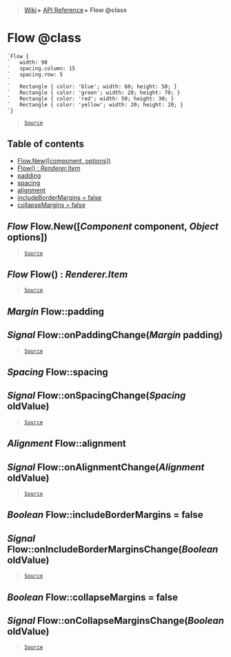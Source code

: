 > [Wiki](Home) ▸ [API Reference](API-Reference) ▸ **Flow @class**

Flow @class
===========

```nml
`Flow {
`   width: 90
`   spacing.column: 15
`   spacing.row: 5
`
`   Rectangle { color: 'blue'; width: 60; height: 50; }
`   Rectangle { color: 'green'; width: 20; height: 70; }
`   Rectangle { color: 'red'; width: 50; height: 30; }
`   Rectangle { color: 'yellow'; width: 20; height: 20; }
`}
```

> [`Source`](/Neft-io/neft/tree/master/src/renderer/types/layout/flow.litcoffee#flow-class)

## Table of contents
  * [Flow.New([component, options])](#flow-flownewcomponent-component-object-options)
  * [Flow() : *Renderer.Item*](#flow-flow--rendereritem)
  * [padding](#margin-flowpadding)
  * [spacing](#spacing-flowspacing)
  * [alignment](#alignment-flowalignment)
  * [includeBorderMargins = false](#boolean-flowincludebordermargins--false)
  * [collapseMargins = false](#boolean-flowcollapsemargins--false)

*Flow* Flow.New([*Component* component, *Object* options])
----------------------------------------------------------

> [`Source`](/Neft-io/neft/tree/master/src/renderer/types/layout/flow.litcoffee#flow-flownewcomponent-component-object-options)

*Flow* Flow() : *Renderer.Item*
-------------------------------

> [`Source`](/Neft-io/neft/tree/master/src/renderer/types/layout/flow.litcoffee#flow-flow--rendereritem)

*Margin* Flow::padding
----------------------
## *Signal* Flow::onPaddingChange(*Margin* padding)

> [`Source`](/Neft-io/neft/tree/master/src/renderer/types/layout/flow.litcoffee#margin-flowpadding-signal-flowonpaddingchangemargin-padding)

*Spacing* Flow::spacing
-----------------------
## *Signal* Flow::onSpacingChange(*Spacing* oldValue)

> [`Source`](/Neft-io/neft/tree/master/src/renderer/types/layout/flow.litcoffee#spacing-flowspacing-signal-flowonspacingchangespacing-oldvalue)

*Alignment* Flow::alignment
---------------------------
## *Signal* Flow::onAlignmentChange(*Alignment* oldValue)

> [`Source`](/Neft-io/neft/tree/master/src/renderer/types/layout/flow.litcoffee#alignment-flowalignment-signal-flowonalignmentchangealignment-oldvalue)

*Boolean* Flow::includeBorderMargins = false
-------------------------------------------
## *Signal* Flow::onIncludeBorderMarginsChange(*Boolean* oldValue)

> [`Source`](/Neft-io/neft/tree/master/src/renderer/types/layout/flow.litcoffee#boolean-flowincludebordermargins--false-signal-flowonincludebordermarginschangeboolean-oldvalue)

*Boolean* Flow::collapseMargins = false
---------------------------------------
## *Signal* Flow::onCollapseMarginsChange(*Boolean* oldValue)

> [`Source`](/Neft-io/neft/tree/master/src/renderer/types/layout/flow.litcoffee#boolean-flowcollapsemargins--false-signal-flowoncollapsemarginschangeboolean-oldvalue)

